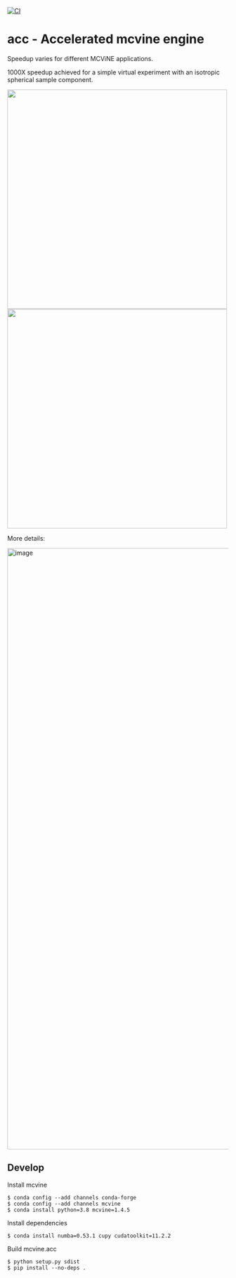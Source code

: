 [![CI](https://github.com/mcvine/acc/actions/workflows/CI.yml/badge.svg)](https://github.com/mcvine/acc/actions/workflows/CI.yml)

# acc - Accelerated mcvine engine

Speedup varies for different MCViNE applications.

1000X speedup achieved for a simple virtual experiment with an isotropic spherical sample component.

<img src="https://user-images.githubusercontent.com/1796155/222188657-1c6a4a5a-6970-4516-b51a-ba0329f56dae.png"  width="500">

<img src="https://user-images.githubusercontent.com/1796155/222188086-3156e883-8691-4178-905a-be3f1c48dd1a.png"  width="500">

More details:

<img width="2638" height="1370" alt="image" src="https://github.com/user-attachments/assets/b4bf1948-da47-4c50-8b67-d33716037e9b" />


## Develop

Install mcvine
```
$ conda config --add channels conda-forge 
$ conda config --add channels mcvine 
$ conda install python=3.8 mcvine=1.4.5 
```

Install dependencies
```
$ conda install numba=0.53.1 cupy cudatoolkit=11.2.2
```

Build mcvine.acc
```
$ python setup.py sdist
$ pip install --no-deps .
```
